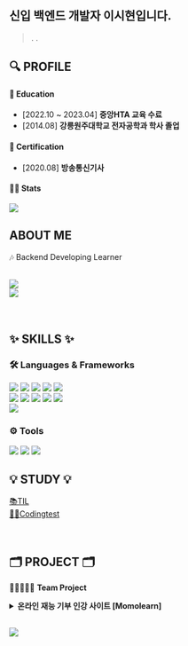 ## 신입 백엔드 개발자 이시현입니다.
> .
> .

## 🔍 PROFILE

#### 🏫 Education
  - [2022.10 ~ 2023.04] **중앙HTA 교육 수료**
  - [2014.08] **강릉원주대학교 전자공학과 학사 졸업**
  
#### 📜 Certification
  - [2020.08] **방송통신기사**


#### 👩‍💻 Stats

<img src="http://mazassumnida.wtf/api/v2/generate_badge?boj=sleeee"/><br>

## ABOUT ME

  🎶 Backend Developing Learner
  
  <br>
  <a href=""><img src="https://img.shields.io/badge/Portfolio-E8D9FF?style=for-the-badge&logo=notion&logoColor=black" /></a><br>
  <a href="mailto:sihyeon.leeee@gmail.com"><img src="https://img.shields.io/badge/sihyeon.leeee@gmail.com-FAE0D4?style=for-the-badge&logo=gmail&logoColor=black" /></a><br>
  <br><br>
  
## ✨ SKILLS ✨

### 🛠 Languages & Frameworks
<p>
  <img src="https://img.shields.io/badge/Java-007396?style=for-the-badge&logo=openjdk&logoColor=white">
  <img src="https://img.shields.io/badge/Spring-6DB33F?style=for-the-badge&logo=spring&logoColor=white">
  <img src="https://img.shields.io/badge/Spring Boot-6DB33F?style=for-the-badge&logo=springboot&logoColor=white">
  <img src="https://img.shields.io/badge/MySQL-4479A1?style=for-the-badge&logo=mysql&logoColor=white">
  <img src="https://img.shields.io/badge/JPA-59666C?style=for-the-badge&logo=hibernate&logoColor=white">
  <br>
  <img src="https://img.shields.io/badge/JavaScript-FCC624?style=for-the-badge&logo=javascript&logoColor=white">
  <img src="https://img.shields.io/badge/Axios-5A29E4?style=for-the-badge&logo=axios&logoColor=white">
  <img src="https://img.shields.io/badge/HTML5-E34F26?style=for-the-badge&logo=html5&logoColor=white">
  <img src="https://img.shields.io/badge/CSS-1572B6?style=for-the-badge&logo=css3&logoColor=white">
  <img src="https://img.shields.io/badge/BootStrap-7952B3?style=for-the-badge&logo=bootstrap&logoColor=white">
  <br>
  <img src="https://img.shields.io/badge/Python-3776AB?style=for-the-badge&logo=python&logoColor=white">
  <br>
  </p>
  
### ⚙ Tools

<p>
  <img src="https://img.shields.io/badge/Eclipse IDE-2C2255?style=for-the-badge&logo=eclipseide&logoColor=white">
  <img src="https://img.shields.io/badge/IntelliJ IDE-000000?style=for-the-badge&logo=intellijidea&logoColor=white">
  <img src="https://img.shields.io/badge/Visual Studio Code-007ACC?style=for-the-badge&logo=visualstudiocode&logoColor=white">
</p>
 


## 💡 STUDY 💡
<p>
  <a href="https://oxidized-comfort-305.notion.site/TIL-b95a68813b6c4ba395ac33a7ce09b276">📚TIL</a><br>
  <a href="https://github.com/sleeee-dev/codingtest.git">👩‍💻Codingtest</a><br>
<br><br>
</p>

## 🗂 PROJECT 🗂

👨🏻‍🤝‍👨🏻 **Team Project**
<details>
  <summary><b>온라인 재능 기부 인강 사이트 [Momolearn]</b></summary>

  #### 간단한 사이트 설명~
  <a href="https://github.com/sleeee-dev/momolearn-pj.git">모모런 Repo</a><br>
  
</details>
  
  
##

<a href="https://hits.seeyoufarm.com"><img src="https://hits.seeyoufarm.com/api/count/incr/badge.svg?url=https%3A%2F%2Fgithub.com%2Fsleeee-dev%2Fhit-counter&count_bg=%23913DC8&title_bg=%23CCCCCC&icon=&icon_color=%23E7E7E7&title=%F0%9F%8C%B1+hits+&edge_flat=false"/></a><br>



<!--




















미사용



### 📓 Studying..
<p>
  <img src="https://img.shields.io/badge/Python-3776AB?style=for-the-badge&logo=python&logoColor=white">
  <img src="https://img.shields.io/badge/Linux-FCC624?style=for-the-badge&logo=linux&logoColor=white">
  <img src="https://img.shields.io/badge/Docker-2496ED?style=for-the-badge&logo=docker&logoColor=white">
  <img src="https://img.shields.io/badge/AWS-232F3E?style=for-the-badge&logo=amazonaws&logoColor=white">
</p>    

  ### 🎈 Interested in..
<p>
  <img src="https://img.shields.io/badge/Spring Security-6DB33F?style=for-the-badge&logo=springsecurity&logoColor=white">
  <img src="https://img.shields.io/badge/Node.js-339933?style=for-the-badge&logo=node.js&logoColor=white">
  <br><br><br><br>
  </p>



![header](https://capsule-render.vercel.app/api?type=waving&color=auto&height=250&section=header&text=sihyeon's%20Github&fontSize=70&animation=twinkling)

  <img src="http://mazassumnida.wtf/api/mini/generate_badge?boj=sleeee"/>

  <a href="https://github.com/SIHYEONee/python-for-coding-test.git">이코테 </a><br>


<img src="https://img.shields.io/badge/Oracle DB-F80000?style=flat-square&logo=oracle&logoColor=white">
<img src="https://img.shields.io/badge/Git-F05032?style=flat-square&logo=git&logoColor=white">
<img src="https://img.shields.io/badge/Gradle-02303A?style=flat&logo=gradle&logoColor=white">

<div align=center>
</div>


## 💡 ALGORITHM STUDY 💡
<p>


### 📚 Repo
  <a href="https://github.com/sleeee-dev/codingtest.git">Baekjoon & Programmers </a><br>
<br><br><br><br>
</p>


  <a href=""><img src="https://img.shields.io/badge/devlog-E4F7BA?style=for-the-badge&logo=tistory&logoColor=black" /></a><br>

  <a href="https://oxidized-comfort-305.notion.site/TIL-b95a68813b6c4ba395ac33a7ce09b276"><img src="https://img.shields.io/badge/TIL-FAECC5?style=for-the-badge&logo=notion&logoColor=black" /></a><br>
-->

<!--
**sleeee-dev/sleeee-dev** is a ✨ _special_ ✨ repository because its `README.md` (this file) appears on your GitHub profile.

Here are some ideas to get you started:

- 🔭 I’m currently working on ...
- 🌱 I’m currently learning ...
- 👯 I’m looking to collaborate on ...
- 🤔 I’m looking for help with ...
- 💬 Ask me about ...
- 📫 How to reach me: ...
- 😄 Pronouns: ...
- ⚡ Fun fact: ...
-->
